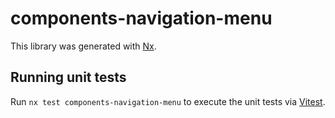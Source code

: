 # components-navigation-menu

This library was generated with [Nx](https://nx.dev).

## Running unit tests

Run `nx test components-navigation-menu` to execute the unit tests via [Vitest](https://vitest.dev/).

